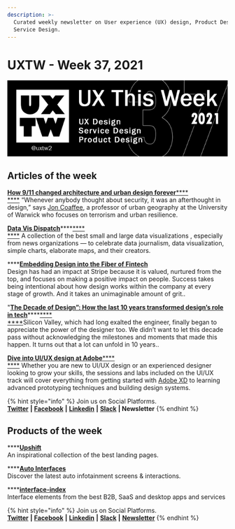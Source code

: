 ```yaml
---
description: >-
  Curated weekly newsletter on User experience (UX) design, Product Design and
  Service Design.
---
```


# UXTW - Week 37, 2021

![UXThisWeek - Issue #37 September, 2021](../.gitbook/assets/uxtw-banner-2021-37.jpg)



## Articles of the week

****[**How 9/11 changed architecture and urban design forever**](https://www.fastcompany.com/90674392/how-9-11-changed-architecture-and-urban-design-forever?ref=uxthisweek)****[****\
****](https://airbnb.design/evolving-by-design/?ref=uxthisweek) “Whenever anybody thought about security, it was an afterthought in design,” says [Jon Coaffee](https://warwick.ac.uk/fac/soc/pais/people/coaffee/), a professor of urban geography at the University of Warwick who focuses on terrorism and urban resilience.

[**Data Vis Dispatch**](https://blog.datawrapper.de/data-vis-dispatch-september-7-2021/?ref=uxthisweek)****[****\
****](https://uxplanet.org/10-simple-tips-to-improve-user-testing-6a86c84e2794/?ref=uxthisweek) A collection of the best small and large data visualizations , especially from news organizations — to celebrate data journalism, data visualization, simple charts, elaborate maps, and their creators.

****[**Embedding Design into the Fiber of Fintech**](https://www.designerfund.com/blog/embedding-design-into-the-fiber-of-fintech/?ref=uxthisweek)\
Design has had an impact at Stripe because it is valued, nurtured from the top, and focuses on making a positive impact on people. Success takes being intentional about how design works within the company at every stage of growth. And it takes an unimaginable amount of grit..

"[**The Decade of Design”: How the last 10 years transformed design’s role in tech**](https://www.figma.com/blog/the-rise-of-ux-ui-design-a-decade-in-reflection/)****[****\
****](https://productcoalition.com/product-discovery-playbook-a579bbe3e572/?ref=uxthisweek)Silicon Valley, which had long exalted the engineer, finally began to appreciate the power of the designer too. We didn’t want to let this decade pass without acknowledging the milestones and moments that made this happen. It turns out that a lot can unfold in 10 years..

****[**Dive into UI/UX design at Adobe**](https://blog.adobe.com/en/publish/2021/09/17/dive-into-ui-ux-design-at-adobe-max.html#gs.bl89ir)****[****\
****](https://uxdesign.cc/how-bob-moog-brought-usability-heuristics-to-the-electronic-synthesizer-a6797a3a9192) Whether you are new to UI/UX design or an experienced designer looking to grow your skills, the sessions and labs included on the UI/UX track will cover everything from getting started with [Adobe XD](https://www.adobe.com/products/xd.html) to learning advanced prototyping techniques and building design systems.

{% hint style="info" %}
Join us on Social Platforms. \
[**Twitter**](https://twitter.com/uxtw2) **|** [**Facebook**](https://www.facebook.com/webusabilityandux) **|** [**Linkedin**](https://www.linkedin.com/groups/1875717/) **|** [**Slack**](https://join.slack.com/t/uxthisweek/shared\_invite/zt-szpdweo1-d78hso8FppFcI68Xue\_9Yw) **| Newsletter**
{% endhint %}

## Products of the week

****[**Upshift**](https://www.upshift.supply/?ref=uxthisweek)\
An inspirational collection of the best landing pages.

****[**Auto Interfaces**](https://www.autointerfaces.com/?ref=uxthisweek)\
Discover the latest auto infotainment screens & interactions.

****[**interface-index**](https://interface-index.com/?ref=uxthisweek)\
Interface elements from the best B2B, SaaS and desktop apps and services&#x20;

{% hint style="info" %}
Join us on Social Platforms.\
[**Twitter**](https://twitter.com/uxtw2) **|** [**Facebook**](https://www.facebook.com/webusabilityandux) **|** [**Linkedin**](https://www.linkedin.com/groups/1875717/) **|** [**Slack**](https://join.slack.com/t/uxthisweek/shared\_invite/zt-szpdweo1-d78hso8FppFcI68Xue\_9Yw) **|** [**Newsletter**](https://gmail.us17.list-manage.com/subscribe?u=1b23fd286b43ac36e4acba123\&id=0009036f95)
{% endhint %}
